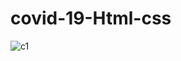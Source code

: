 # covid-19-Html-css

![c1](https://user-images.githubusercontent.com/74053116/141878959-c9330bbf-c14a-40e4-a5bd-9adfcb533174.PNG)



